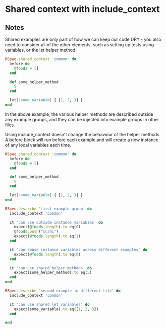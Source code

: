 # Shared context with include_context

## Notes

Shared examples are only part of how we can keep our code DRY - you also need to consider all of the other elements, such as setting up tests using variables, or the let helper method.

```ruby
RSpec.shared_context 'common' do
  before do
    @foods = []
  end

  def some_helper_method
    5
  end

  let(:some_variable) { [1, 2, 3] }
end
```

In the above example, the various helper methods are described outside any example groups, and they can be injected into example groups in other files.

Using include_context doesn't change the behaviour of the helper methods. A before block will run before each example and will create a new instance of any local variables each time.

```ruby
RSpec.shared_context 'common' do
  before do
    @foods = []
  end

  def some_helper_method
    5
  end

  let(:some_variable) { [1, 2, 3] }
end

RSpec.describe 'first example group' do
  include_context 'common'

  it 'can use outside instance variables' do
    expect(@foods.length).to eq(0)
    @foods.push("sushi")
    expect(@foods.length).to eq(1)
  end

  it 'can reuse instance variables across different examples' do
    expect(@foods.length).to eq(0)
  end

  it 'can use shared helper methods' do
    expect(some_helper_method).to eq(5)
  end
end

RSpec.describe 'second example in different file' do
  include_context 'common'

  it 'can use shared let variables' do
    expect(some_variable).to eq([1, 2, 3])
  end

end
```
